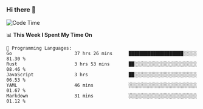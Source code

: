 ### Hi there 👋

<!--
**CrazyCollin/crazycollin** is a ✨ _special_ ✨ repository because its `README.md` (this file) appears on your GitHub profile.

Here are some ideas to get you started:

- 🔭 I’m currently working on ...
- 🌱 I’m currently learning ...
- 👯 I’m looking to collaborate on ...
- 🤔 I’m looking for help with ...
- 💬 Ask me about ...
- 📫 How to reach me: ...
- 😄 Pronouns: ...
- ⚡ Fun fact: ...
-->

<!--START_SECTION:waka-->
![Code Time](http://img.shields.io/badge/Code%20Time-876%20hrs%2051%20mins-blue)

📊 **This Week I Spent My Time On** 

```text
💬 Programming Languages: 
Go                       37 hrs 26 mins      ████████████████████░░░░░   81.30 % 
Rust                     3 hrs 53 mins       ██░░░░░░░░░░░░░░░░░░░░░░░   08.46 % 
JavaScript               3 hrs               ██░░░░░░░░░░░░░░░░░░░░░░░   06.53 % 
YAML                     46 mins             ░░░░░░░░░░░░░░░░░░░░░░░░░   01.67 % 
Markdown                 31 mins             ░░░░░░░░░░░░░░░░░░░░░░░░░   01.12 % 
```


<!--END_SECTION:waka-->
